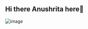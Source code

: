 ## Hi there Anushrita here👋
![image](https://github.com/user-attachments/assets/5dd6c546-3107-46d0-bc8f-e85864b02084)


<!--

**seeker-Anushri/seeker-Anushri** is a ✨ _special_ ✨ repository because its `README.md` (this file) appears on your GitHub profile.

Here are some ideas to get you started:

- 🔭 I’m currently working on 
- 🌱 I’m currently learning ...
- 👯 I’m looking to collaborate on ...
- 🤔 I’m looking for help with ...
- 💬 Ask me about ...
- 📫 How to reach me: ...
- 😄 Pronouns: ...
- ⚡ Fun fact: ...
-->
